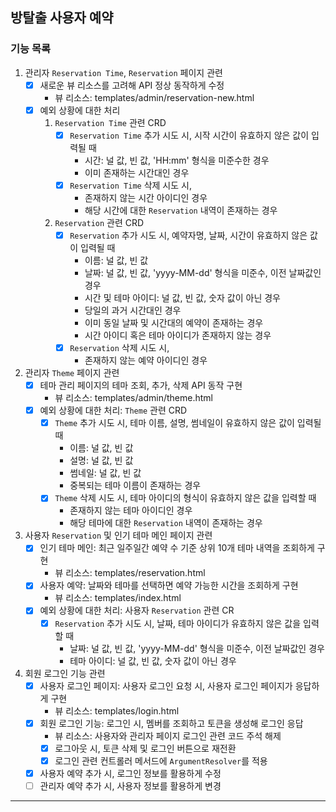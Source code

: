 ## 방탈출 사용자 예약

### 기능 목록

1. 관리자 `Reservation Time`, `Reservation` 페이지 관련
    - [x] 새로운 뷰 리소스를 고려해 API 정상 동작하게 수정
        - 뷰 리소스: templates/admin/reservation-new.html
    - [x] 예외 상황에 대한 처리
        1) `Reservation Time` 관련 CRD
            - [X] `Reservation Time` 추가 시도 시, 시작 시간이 유효하지 않은 값이 입력될 때
                - 시간: 널 값, 빈 값, 'HH:mm' 형식을 미준수한 경우
                - 이미 존재하는 시간대인 경우
            - [x] `Reservation Time` 삭제 시도 시,
                - 존재하지 않는 시간 아이디인 경우
                - 해당 시간에 대한 `Reservation` 내역이 존재하는 경우
        2) `Reservation` 관련 CRD
            - [x] `Reservation` 추가 시도 시, 예약자명, 날짜, 시간이 유효하지 않은 값이 입력될 때
                - 이름: 널 값, 빈 값
                - 날짜: 널 값, 빈 값, 'yyyy-MM-dd' 형식을 미준수, 이전 날짜값인 경우
                - 시간 및 테마 아이디: 널 값, 빈 값, 숫자 값이 아닌 경우
                - 당일의 과거 시간대인 경우
                - 이미 동일 날짜 및 시간대의 예약이 존재하는 경우
                - 시간 아이디 혹은 테마 아이디가 존재하지 않는 경우
            - [x] `Reservation` 삭제 시도 시,
                - 존재하지 않는 예약 아이디인 경우


2. 관리자 `Theme` 페이지 관련
    - [X] 테마 관리 페이지의 테마 조회, 추가, 삭제 API 동작 구현
        - 뷰 리소스: templates/admin/theme.html
    - [x] 예외 상황에 대한 처리: `Theme` 관련 CRD
        - [x] `Theme` 추가 시도 시, 테마 이름, 설명, 썸네일이 유효하지 않은 값이 입력될 때
            - 이름: 널 값, 빈 값
            - 설명: 널 값, 빈 값
            - 썸네일: 널 값, 빈 값
            - 중복되는 테마 이름이 존재하는 경우
        - [x] `Theme` 삭제 시도 시, 테마 아이디의 형식이 유효하지 않은 값을 입력할 때
            - 존재하지 않는 테마 아이디인 경우
            - 해당 테마에 대한 `Reservation` 내역이 존재하는 경우


3. 사용자 `Reservation` 및 인기 테마 메인 페이지 관련
    - [x] 인기 테마 메인: 최근 일주일간 예약 수 기준 상위 10개 테마 내역을 조회하게 구현
        - 뷰 리소스: templates/reservation.html
    - [x] 사용자 예약: 날짜와 테마를 선택하면 예약 가능한 시간을 조회하게 구현
        - 뷰 리소스: templates/index.html
    - [x] 예외 상황에 대한 처리: 사용자 `Reservation` 관련 CR
        - [x] `Reservation` 추가 시도 시, 날짜, 테마 아이디가 유효하지 않은 값을 입력할 때
            - 날짜: 널 값, 빈 값, 'yyyy-MM-dd' 형식을 미준수, 이전 날짜값인 경우
            - 테마 아이디: 널 값, 빈 값, 숫자 값이 아닌 경우


4. 회원 로그인 기능 관련
    - [x] 사용자 로그인 페이지: 사용자 로그인 요청 시, 사용자 로그인 페이지가 응답하게 구현
        - 뷰 리소스: templates/login.html
    - [x] 회원 로그인 기능: 로그인 시, 멤버를 조회하고 토큰을 생성해 로그인 응답
        - 뷰 리소스: 사용자와 관리자 페이지 로그인 관련 코드 주석 해제
        - [x] 로그아웃 시, 토큰 삭제 및 로그인 버튼으로 재전환
        - [x] 로그인 관련 컨트롤러 메서드에 `ArgumentResolver`를 적용
    - [x] 사용자 예약 추가 시, 로그인 정보를 활용하게 수정
    - [ ] 관리자 예약 추가 시, 사용자 정보를 활용하게 변경

---
